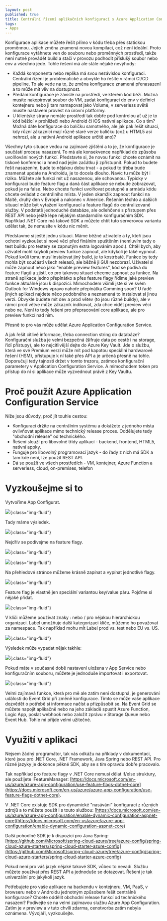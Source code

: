 ```yaml
---
layout: post
published: true
title: Centrální řízení aplikačních konfigurací s Azure Application Configuration Service
tags:
- Apps
---
```

Konfigurace aplikace můžete řešit přímo v kódu třeba přes statickou proměnnou. Jejich změna znamená novou kompilaci, což není ideální. Proto konfigurace vytáhnete ven do souboru nebo proměnných prostředí, takže není nutné provádět build a stačí v provozu podhodit příslušý soubor nebo env a všechno jede. Tohle řešení má ale stále nějaké nevýhody:
* Každá komponenta nebo replika má svou nezávislou konfiguraci. Centrální řízení je problematické a obvykle ho řešíte v rámci CI/CD pipeline. To ale vede na to, že změna konfigurace znamená přenasazení a to může mít vliv na dostupnost.
* Předání konfigurace je závislé na prostředí, ve kterém kód běží. Možná musíte nakopírovat soubor do VM, zadat konfiguraci do env v definici kontejneru nebo ji tam namapovat jako Volume, v serverless světě musíte nastavení provést na úrovni platformy.
* U klientské strany nemáte prostředí tak dobře pod kontrolou ať už je to kód běžící v prohlížeči nebo Android či iOS nativní aplikace. Co s tím? Možná dáte konfigurace do balíčku samotného, ale jak pak řešit situaci, kdy různí zákazníci mají různě staré verze balíčku (což u HTML5 asi nehrozí, ale u nativní Android aplikace určitě ano)?
  
Všechny tyto situace vedou na zajímavé zjištění a to je, že konfigurace je součástí procesu nasazení. To má ale konsekvence například do způsobu uvolňování nových funkcí. Představte si, že novou funkci chcete oznámit na tiskové konferenci a hned nad jejím začátku ji zpřístupnit. Pokud to budete řešit nasazením, bude to nějakou dobu trvat - a pokud to třeba bude znamenat update na Androidu, je to docela dlouho. Navíc tu může být i riziko. Můžete ale funkci mít už nasazenou, ale schovanou. Typicky v konfiguraci bude feature flag a daná část aplikace se nebude zobrazovat, pokud je na false. Nebo chcete funkci uvolňovat postupně a armádu kódu chcete ovládat z centrálního místa. V jeden okamžik zapnout funkci na Maltě, druhý den v Evropě a nakonec v Americe. Řešením těchto a dalších situací může být vytažení konfigurací a feature flagů do centralizované služby. V podstatě jednoduché databáze, ale odlehčené s přístupem přes REST API nebo ještě lépe nějakým standarndím konfiguračním SDK. Například .NET Core má takové SDK a můžete chtít tuto serverovou variantu udělat tak, že nemusíte v kódu nic měnit.

Představme si ještě jednu situaci. Máme běžné uživatele a ty, kteří jsou ochotni vyzkoušet si nové věci před finálním spuštěním (nemluvím tady o test buildu pro testery se zapnutým extra logováním apod.). Chtěl bych, aby uživatel mohl kdykoli preview funkce zapnout, ale kdykoli je také vypnout. Pokud kvůli tomu musí instalovat jiný build, je to kostrbaté. Funkce by tedy mohla být součástí všech releasů, ale běžně ji GUI nezobrazí. Uživatel si může zapnout něco jako "enable preview features", kód se podívá do feature flagů a zjistí, co pro takovou situaci chceme zapnout za funkce. Na straně aplikace jedno přepínátko a přes feature flagy řídíme jaké preview funkce aktuálně jsou k dispozici. Mimochodem všimli jste si ve svém Outlook for Windows vpravo nahoře přepínátka Comming soon? U řadě jiných aplikací najdete něco podobného a neznamená to instalovat si jinou verzi. Obvykle budete mít dev a prod větev (to jsou různé buildy), ale v rámci prod větve může zákazník indikovat, zda chce vidět preview věci nebo ne. Není to tedy řešení pro přepracování core aplikace, ale pro preview funkcí nad ním.

Přesně to pro vás může udělat Azure Application Configuration Service.

A jak řešit citlivé informace, třeba connection string do databáze? Konfigurační služba je velmi bezpečná (šifruje data po cestě i na storage, řídí přístupy), ale to nejcitlivější dejte do Azure Key Vault. Jde o službu, která ve své Premium verzi může mít pod kapotou speciální hardwarově řešení (HSM), přistupuje k ní také přes API a je určená přesně na tohle. Doporučuji tedy tajnosti držet v tomto trezoru, zatímce konfigurační parametery v Application Configuration Service. A mimochodem token pro přístup do ní si aplikace může vyzvednout právě z Key Vaultu.

# Proč použít Azure Application Configuration Service
Níže jsou důvody, proč jít touhle cestou:
* Konfiguraci držíte na centrálním systému a dokážete z jednoho místa ovlivňovat aplikace mimo technický release proces. Oddělujete tedy "obchodní release" od technického.
* Řešení slouží pro libovolné třídy aplikací - backend, frontend, HTML5, nativní appky.
* Funguje pro libovolný programovací jazyk - do řady z nich má SDK a tam kde není, lze použít REST API.
* Dá se použít ve všech prostředích - VM, kontejner, Azure Function a serverless, cloud, on-premises, telefon

# Vyzkoušejme si to

Vytvoříme App Configurat.

![](/images/2019/2019-05-14-13-53-44.png){:class="img-fluid"}

Tady máme výsledek.

![](/images/2019/2019-05-14-14-02-19.png){:class="img-fluid"}

Nejdřív se podívejme na feature flagy.

![](/images/2019/2019-05-14-14-02-55.png){:class="img-fluid"}

![](/images/2019/2019-05-14-14-03-50.png){:class="img-fluid"}

Na přehledové stránce můžeme krásně zapínat a vypínat jednotlivé flagy.

![](/images/2019/2019-05-14-16-55-13.png){:class="img-fluid"}

Feature flag je vlastně jen speciální variantou key/value páru. Pojďme si nějaké přidat.

![](/images/2019/2019-05-14-16-56-09.png){:class="img-fluid"}

V klíči můžeme používat znaky : nebo / pro nějakou hierarchickou organizaci. Label umožňuje další kategorizaci klíče, můžeme ho považovat za namespace. Tak například mohu mít Label prod vs. test nebo EU vs. US.

![](/images/2019/2019-05-14-16-58-44.png){:class="img-fluid"}

Výsledek může vypadat nějak takhle:

![](/images/2019/2019-05-14-17-00-07.png){:class="img-fluid"}

Pokud máte v současné době nastavení uložena v App Service nebo konfiguračním souboru, můžete je jednoduše importovat i exportovat.

![](/images/2019/2019-05-14-17-02-37.png){:class="img-fluid"}

Velmi zajímavá funkce, která pro mě ale zatím není dostupná, je generování události do Event Grid při změně konfigurace. Tímto se může vaše aplikace dozvědět o potřebě si informace načíst a přizpůsobit se. Na Event Grid se můžete napojit aplikačně nebo na jeho základě spustit Azure Function, Logic App, poslat webhook nebo založit zprávu v Storage Queue nebo Event Hub. Tohle mi přijde velmi užitečné.

# Využití v aplikaci
Nejsem žádný programátor, tak vás odkážu na příklady v dokumentaci, které jsou pro .NET Core, .NET Framework, Java Spring nebo REST API. Pro různé jazyky je dokonce pěkné SDK, aby se s tím opravdu dobře pracovalo.

Tak například pro feature flagy v .NET Core nemusí dělat if/else struktury, ale použijete IFeatureManager: [https://docs.microsoft.com/en-us/azure/azure-app-configuration/use-feature-flags-dotnet-core](https://docs.microsoft.com/en-us/azure/azure-app-configuration/use-feature-flags-dotnet-core).

V .NET Core existuje SDK pro dynamické "nasávání" konfigurací z různých zdrojů a to můžete použít i s touto službou: [https://docs.microsoft.com/en-us/azure/azure-app-configuration/enable-dynamic-configuration-aspnet-core](https://docs.microsoft.com/en-us/azure/azure-app-configuration/enable-dynamic-configuration-aspnet-core)

Další pohodlné SDK je k dispozici pro Java Spring: [https://github.com/Microsoft/spring-cloud-azure/tree/azure-config/spring-cloud-azure-starters/spring-cloud-starter-azure-config](https://github.com/Microsoft/spring-cloud-azure/tree/azure-config/spring-cloud-azure-starters/spring-cloud-starter-azure-config)

Pokud není pro váš jazyk nějaké takové SDK, vůbec to nevadí. Službu můžete používat přes REST API a jednoduše se dotazovat. Řešení je tak univerzální pro jakýkoli jazyk.


Potřebujete pro vaše aplikace na backendu v kontejneru, VM, PaaS, v browseru nebo v Androidu jednotným způsobem řešit centrálně konfigurace? Chcete oddělit obchodní release funkcí od technického nasazení? Podívejte se na velmi zajímavou službu Azure App Configuration. Zatím je v preview a v tuto chvíli zdarma, cenotvorba zatím nebyla oznámena. Vývojáři, vyzkoušejte.




